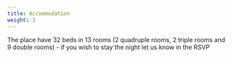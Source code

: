 ```yaml
---
title: Accommodation
weight: 3
---
```


The place have 32 beds in 13 rooms (2 quadruple rooms, 2 triple rooms and 9 double rooms) - if you wish to stay the night let us know in the RSVP